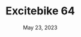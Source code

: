 ---
layout: n64
title: "Excitebike 64"
categories:
 - approved
 - n64
 - universal
 - safe
tags:
- bikes
- racing
series:
- excitebike
date: May 23, 2023
permalink: /games/excitebike-64/play/details
publisher: Nintendo
gid: excitebike-64
edition: us
---